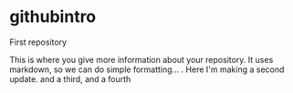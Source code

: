 # githubintro
First repository

This is where you give more information about your repository. It uses markdown, so we can do simple formatting... . Here I'm making a second update. and a third, and a fourth

